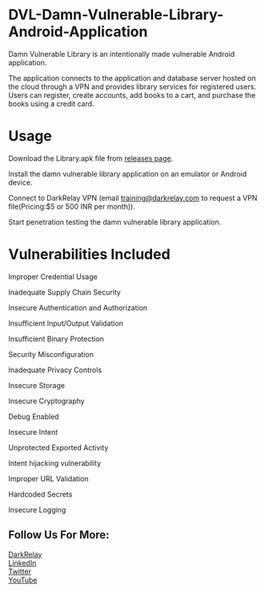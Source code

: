 # DVL-Damn-Vulnerable-Library-Android-Application
Damn Vulnerable Library is an intentionally made vulnerable Android application. 

The application connects to the application and database server hosted on the cloud through a VPN and provides library services for registered users. Users can register, create accounts, add books to a cart, and purchase the books using a credit card.

# Usage
Download the Library.apk file from [releases page](https://github.com/DarkRelay-Security-Labs/DVL-Damn-Vulnerable-Libary-Android-Application/releases).

Install the damn vulnerable library application on an emulator or Android device.

Connect to DarkRelay VPN (email training@darkrelay.com to request a VPN file(Pricing:$5 or 500 INR per month)).

Start penetration testing the damn vulnerable library application.

# Vulnerabilities Included
Improper Credential Usage

Inadequate Supply Chain Security

Insecure Authentication and Authorization

Insufficient Input/Output Validation

Insufficient Binary Protection

Security Misconfiguration

Inadequate Privacy Controls

Insecure Storage

Insecure Cryptography

Debug Enabled

Insecure Intent

Unprotected Exported Activity

Intent hijacking vulnerability

Improper URL Validation

Hardcoded Secrets

Insecure Logging

## Follow Us For More:
[DarkRelay](https://www.darkrelay.com/blog)<br>
[LinkedIn](https://linkedin.com/company/darkrelay)<br>
[Twitter](https://twitter.com/darkrelaylabs)<br>
[YouTube](https://www.youtube.com/channel/UCtnLa860lUkRhtmpYvbXlTw)<br>
